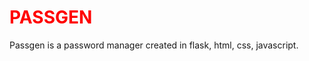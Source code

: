 <h1 style="color:red">PASSGEN</h1>
Passgen is a password manager created in flask, html, css, javascript.
